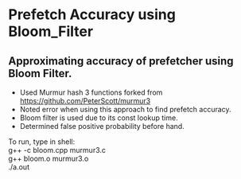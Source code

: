 # Prefetch Accuracy using Bloom_Filter
## Approximating accuracy of prefetcher using Bloom Filter. 

* Used Murmur hash 3 functions forked from https://github.com/PeterScott/murmur3
* Noted error when using this approach to find prefetch accuracy.
* Bloom filter is used due to its const lookup time.
* Determined false positive probability before hand.

To run, type in shell:  
g++ -c  bloom.cpp murmur3.c   
g++  bloom.o murmur3.o  
./a.out
